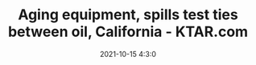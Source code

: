 ---
"title": "Aging equipment, spills test ties between oil, California - KTAR.com"
"date": "2021-10-15 4:3:0"
"feed_name": "GOOGLENEWSDRILLING"
"feed_website": "https://news.google.com/search?q=drilling%2Bincident&hl=en-US&gl=US&ceid=US:en"
"feed_rss": "https://news.google.com/rss/search?q=drilling%2Bincident&hl=en-US&gl=US&ceid=US:en"
"link": "https://ktar.com/story/4727739/aging-equipment-spills-test-ties-between-oil-california/"
"source": "{'href': 'https://ktar.com', 'title': 'KTAR.com'}"
"file": "_posts/2021-1-1-12cf0c2954ed147511efd8899b1cff5219270801.md"
"accident": "1"
"drilling": "1"
"dead": "0"
"injured": "0"
"arrested": "0"
"place": "unknown place"
"where": "unknown site"
"causes": "unknown"
"place_uri": "unknown place"
---